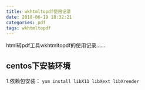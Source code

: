 ```yaml
---
title: wkhtmltopdf使用记录
date: 2018-06-19 18:32:21
categories: pdf
tags: wkhtmltopdf
---
```


html转pdf工具wkhtmltopdf的使用记录……

## centos下安装环境

1.依赖包安装： `yum install libX11 libXext libXrender` 